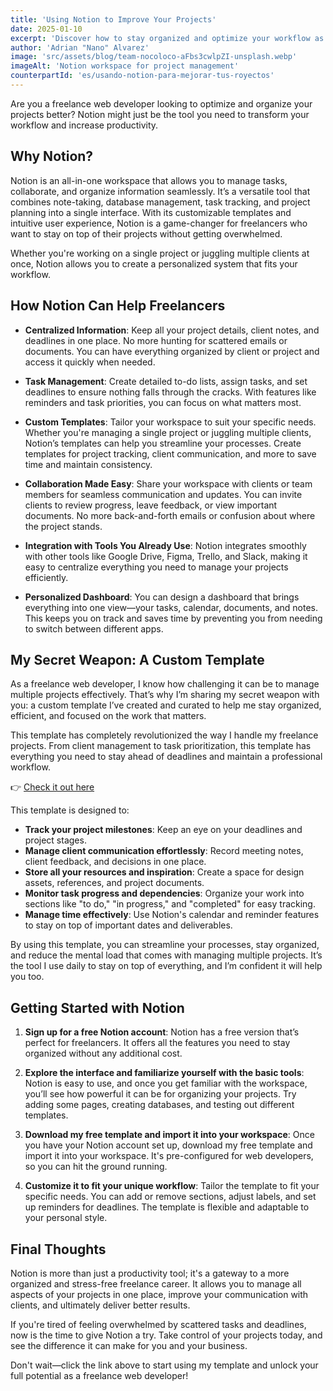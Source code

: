 ```yaml
---
title: 'Using Notion to Improve Your Projects'
date: 2025-01-10
excerpt: 'Discover how to stay organized and optimize your workflow as a freelance web developer with Notion.'
author: 'Adrian "Nano" Alvarez'
image: 'src/assets/blog/team-nocoloco-aFbs3cwlpZI-unsplash.webp'
imageAlt: 'Notion workspace for project management'
counterpartId: 'es/usando-notion-para-mejorar-tus-royectos'
---
```


Are you a freelance web developer looking to optimize and organize your projects better? Notion might just be the tool you need to transform your workflow and increase productivity.

## Why Notion?

Notion is an all-in-one workspace that allows you to manage tasks, collaborate, and organize information seamlessly. It’s a versatile tool that combines note-taking, database management, task tracking, and project planning into a single interface. With its customizable templates and intuitive user experience, Notion is a game-changer for freelancers who want to stay on top of their projects without getting overwhelmed.

Whether you're working on a single project or juggling multiple clients at once, Notion allows you to create a personalized system that fits your workflow.

## How Notion Can Help Freelancers

- **Centralized Information**: Keep all your project details, client notes, and deadlines in one place. No more hunting for scattered emails or documents. You can have everything organized by client or project and access it quickly when needed.
- **Task Management**: Create detailed to-do lists, assign tasks, and set deadlines to ensure nothing falls through the cracks. With features like reminders and task priorities, you can focus on what matters most.

- **Custom Templates**: Tailor your workspace to suit your specific needs. Whether you're managing a single project or juggling multiple clients, Notion’s templates can help you streamline your processes. Create templates for project tracking, client communication, and more to save time and maintain consistency.

- **Collaboration Made Easy**: Share your workspace with clients or team members for seamless communication and updates. You can invite clients to review progress, leave feedback, or view important documents. No more back-and-forth emails or confusion about where the project stands.

- **Integration with Tools You Already Use**: Notion integrates smoothly with other tools like Google Drive, Figma, Trello, and Slack, making it easy to centralize everything you need to manage your projects efficiently.

- **Personalized Dashboard**: You can design a dashboard that brings everything into one view—your tasks, calendar, documents, and notes. This keeps you on track and saves time by preventing you from needing to switch between different apps.

## My Secret Weapon: A Custom Template

As a freelance web developer, I know how challenging it can be to manage multiple projects effectively. That’s why I’m sharing my secret weapon with you: a custom template I’ve created and curated to help me stay organized, efficient, and focused on the work that matters.

This template has completely revolutionized the way I handle my freelance projects. From client management to task prioritization, this template has everything you need to stay ahead of deadlines and maintain a professional workflow.

👉 [Check it out here](https://www.notion.so/New-Project-17b38ce933b980f2b957de5e7a88c05e?pvs=4)

This template is designed to:

- **Track your project milestones**: Keep an eye on your deadlines and project stages.
- **Manage client communication effortlessly**: Record meeting notes, client feedback, and decisions in one place.
- **Store all your resources and inspiration**: Create a space for design assets, references, and project documents.
- **Monitor task progress and dependencies**: Organize your work into sections like "to do," "in progress," and "completed" for easy tracking.
- **Manage time effectively**: Use Notion's calendar and reminder features to stay on top of important dates and deliverables.

By using this template, you can streamline your processes, stay organized, and reduce the mental load that comes with managing multiple projects. It’s the tool I use daily to stay on top of everything, and I’m confident it will help you too.

## Getting Started with Notion

1. **Sign up for a free Notion account**: Notion has a free version that’s perfect for freelancers. It offers all the features you need to stay organized without any additional cost.

2. **Explore the interface and familiarize yourself with the basic tools**: Notion is easy to use, and once you get familiar with the workspace, you’ll see how powerful it can be for organizing your projects. Try adding some pages, creating databases, and testing out different templates.

3. **Download my free template and import it into your workspace**: Once you have your Notion account set up, download my free template and import it into your workspace. It's pre-configured for web developers, so you can hit the ground running.

4. **Customize it to fit your unique workflow**: Tailor the template to fit your specific needs. You can add or remove sections, adjust labels, and set up reminders for deadlines. The template is flexible and adaptable to your personal style.

## Final Thoughts

Notion is more than just a productivity tool; it's a gateway to a more organized and stress-free freelance career. It allows you to manage all aspects of your projects in one place, improve your communication with clients, and ultimately deliver better results.

If you're tired of feeling overwhelmed by scattered tasks and deadlines, now is the time to give Notion a try. Take control of your projects today, and see the difference it can make for you and your business.

Don't wait—click the link above to start using my template and unlock your full potential as a freelance web developer!
